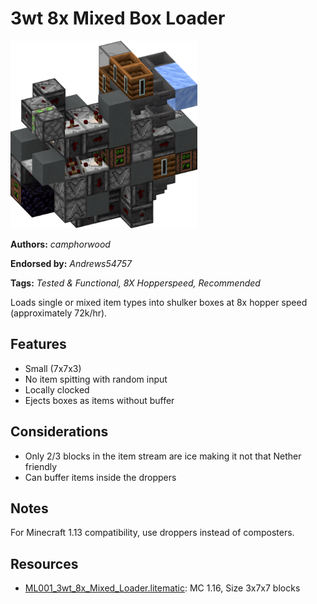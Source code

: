 # 3wt 8x Mixed Box Loader
<img alt="3wt_8x_Mixed_Loader.png" src="images/3wt_8x_Mixed_Loader.png?raw=1" height="300px">

**Authors:** *camphorwood*

**Endorsed by:** *Andrews54757*

**Tags:** *Tested & Functional, 8X Hopperspeed, Recommended*

Loads single or mixed item types into shulker boxes at 8x hopper speed (approximately 72k/hr). 

## Features
- Small (7x7x3)
- No item spitting with random input
- Locally clocked
- Ejects boxes as items without buffer

## Considerations
- Only 2/3 blocks in the item stream are ice making it not that Nether friendly
- Can buffer items inside the droppers

## Notes
For Minecraft 1.13 compatibility, use droppers instead of composters.

## Resources
- [ML001_3wt_8x_Mixed_Loader.litematic](attachments/ML001_3wt_8x_Mixed_Loader.litematic): MC 1.16, Size 3x7x7 blocks
